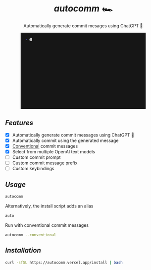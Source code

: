 <div align="center">
  <h1>
    <i>autocomm 🏎️</i>
  </h1>

  Automatically generate commit mesages using ChatGPT 🤖

  <img src="./cinema/movie.gif" alt="demo" width="80%" />
</div>

## *Features*
- [x] Automatically generate commit messages using ChatGPT 🤖
- [x] Automatically commit using the generated message
- [x] [Conventional](https://www.conventionalcommits.org/en/v1.0.0/) commit messages
- [x] Select from multiple OpenAI text models
- [ ] Custom commit prompt
- [ ] Custom commit message prefix
- [ ] Custom keybindings

## *Usage*
```sh
autocomm
```

Alternatively, the install script adds an alias
```sh
auto
```

Run with conventional commit messages
```sh
autocomm --conventional
```

## *Installation*
```sh
curl -sfSL https://autocomm.vercel.app/install | bash
```

